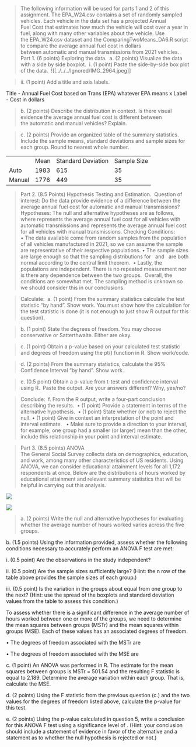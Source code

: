 > The following information will be used for parts 1 and 2 of this assignment.
The EPA_W24.csv contains a set of randomly sampled vehicles. Each vehicle in the data set has a projected Annual Fuel Cost that estimates how much the vehicle will cost over a year in fuel, along with many other variables about the vehicle.
Use the EPA_W24.csv dataset and the ComparingTwoMeans_DA6.R script to compare the average annual fuel cost in dollars between automatic and manual transmissions from 2021 vehicles.  
Part 1. (6 points) Exploring the data. 
a. (2 points) Visualize the data with a side by side boxplot. 
i. (1 point) Paste the side-by-side box plot of the data. 
![[../../../Ignored/IMG_2964.jpeg]]

> ii. (1 point) Add a title and axis labels. 

Title - Annual Fuel Cost based on Trans (EPA) whatever EPA means
x Label - Cost in dollars

> b. (2 points) Describe the distribution in context. Is there visual evidence the average annual fuel cost is different between the automatic and manual vehicles? Explain.   



> c. (2 points) Provide an organized table of the summary statistics. Include the sample means, standard deviations and sample sizes for each group. Round to nearest whole number. 

|        |      |                    |             |
| ------ | ---- | ------------------ | ----------- |
|        | Mean | Standard Deviation | Sample Size |
| Auto   | 1983 | 615                | 35          |
| Manual | 1776 | 449                | 35          |

  

> Part 2. (8.5 Points) Hypothesis Testing and Estimation. 
Question of interest: Do the data provide evidence of a difference between the average annual fuel cost for automatic and manual transmissions? 
Hypotheses: The null and alternative hypotheses are as follows, where represents the average annual fuel cost for all vehicles with automatic transmissions and represents the average annual fuel cost for all vehicles with manual transmissions.
Checking Conditions: 
• The data available come from random samples from the population of all vehicles manufactured in 2021, so we can assume the sample are representative of their respective populations.
• The sample sizes are large enough so that the sampling distributions for   and   are both normal according to the central limit theorem. 
• Lastly, the populations are independent. There is no repeated measurement nor is there any dependence between the two groups. 
Overall, the conditions are somewhat met. The sampling method is unknown so we should consider this in our conclusions. 

>Calculate: 
a. (1 point) From the summary statistics calculate the test statistic “by hand”. Show work. You must show how the calculation for the test statistic is done (it is not enough to just show R output for this question).  

> b. (1 point) State the degrees of freedom. You may choose conservative or Satterthwaite. Either are okay.   

> c. (1 point) Obtain a p-value based on your calculated test statistic and degrees of freedom using the pt() function in R. Show work/code.  

>d. (2 points) From the summary statistics, calculate the 95% Confidence Interval “by hand”. Show work.   

>e. (0.5 point) Obtain a p-value from t-test and confidence interval using R.  Paste the output. Are your answers different? Why, yes/no?  

> Conclude: 
f. From the R output, write a four-part conclusion describing the results. 
• (1 point) Provide a statement in terms of the alternative hypothesis. 
• (1 point) State whether (or not) to reject the null.
• (1 point) Give in context an interpretation of the point and interval estimate.  
• Make sure to provide a direction to your interval, for example, one group had a smaller (or larger) mean than the other, include this relationship in your point and interval estimate.

> Part 3. (8.5 points) ANOVA   
  The General Social Survey collects data on demographics, education, and work, among many other characteristics of US residents. Using ANOVA, we can consider educational attainment levels for all 1,172 respondents at once. Below are the distributions of hours worked by educational attainment and relevant summary statistics that will be helpful in carrying out this analysis. 

![](blob:capacitor://localhost/7493b688-71cf-4765-97d7-f207981d16ec)

![](blob:capacitor://localhost/0feffb86-8476-4348-b81a-6ad85209b5ab)

> a. (2 points) Write the null and alternative hypotheses for evaluating whether the average number of hours worked varies across the five groups.   

b. (1.5 points) Using the information provided, assess whether the following conditions necessary to accurately perform an ANOVA F test are met:

i. (0.5 point) Are the observations in the study independent?

ii. (0.5 point) Are the sample sizes sufficiently large? (Hint: the n row of the table above provides the sample sizes of each group.)

iii. (0.5 point) Is the variation in the groups about equal from one group to the next? (Hint: use the spread of the boxplots and standard deviation values from the table to assess this condition.)

  
To assess whether there is a significant difference in the average number of hours worked between one or more of the groups, we need to determine the mean squares between groups (MSTr) and the mean squares within groups (MSE). Each of these values has an associated degrees of freedom. 

• The degrees of freedom associated with the MSTr are

• The degrees of freedom associated with the MSE are

c. (1 point) An ANOVA was performed in R. The estimate for the mean squares between groups is MSTr = 501.54 and the resulting F statistic is equal to 2.189. Determine the average variation within each group. That is, calculate the MSE. 

d. (2 points) Using the F statistic from the previous question (c.) and the two values for the degrees of freedom listed above, calculate the p-value for this test. 

e. (2 points) Using the p-value calculated in question 5, write a conclusion for this ANOVA F test using a significance level of . (Hint: your conclusion should include a statement of evidence in favor of the alternative and a statement as to whether the null hypothesis is rejected or not.)